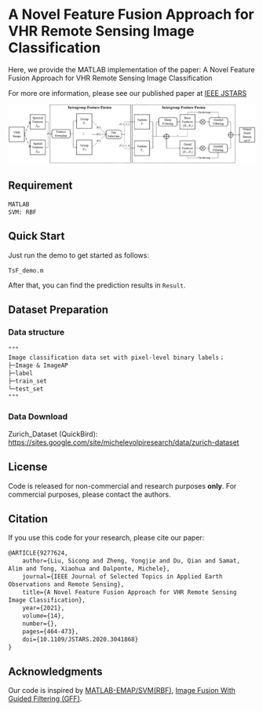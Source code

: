 # A Novel Feature Fusion Approach for VHR Remote Sensing Image Classification

Here, we provide the MATLAB implementation of the paper: A Novel Feature Fusion Approach for VHR Remote Sensing Image Classification

For more ore information, please see our published paper at [IEEE JSTARS](https://ieeexplore.ieee.org/document/9277624)

![image-20210228153142126](./Images/TsF.png)

## Requirement

```
MATLAB
SVM: RBF
```

## Quick Start

Just run the demo to get started as follows:

```
TsF_demo.m
```
After that, you can find the prediction results in `Result`.

## Dataset Preparation

### Data structure

```
"""
Image classification data set with pixel-level binary labels；
├─Image & ImageAP
├─label
├─train_set
└─test_set
"""
```

### Data Download 

Zurich_Dataset (QuickBird): https://sites.google.com/site/michelevolpiresearch/data/zurich-dataset

## License

Code is released for non-commercial and research purposes **only**. For commercial purposes, please contact the authors.

## Citation

If you use this code for your research, please cite our paper:

```
@ARTICLE{9277624,  
    author={Liu, Sicong and Zheng, Yongjie and Du, Qian and Samat, Alim and Tong, Xiaohua and Dalponte, Michele},  
    journal={IEEE Journal of Selected Topics in Applied Earth Observations and Remote Sensing},   
    title={A Novel Feature Fusion Approach for VHR Remote Sensing Image Classification},   
    year={2021},  
    volume={14},  
    number={},  
    pages={464-473},  
    doi={10.1109/JSTARS.2020.3041868}
}
```

## Acknowledgments

Our code is inspired by [MATLAB-EMAP/SVM(RBF)](https://github.com/Vikki23/Demo_spectral_spatial_hyperspectral_classification), [Image Fusion With Guided Filtering (GFF)](https://ieeexplore.ieee.org/document/6423909).
